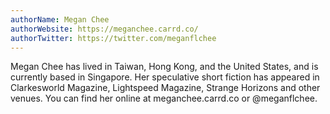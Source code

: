 ```yaml
---
authorName: Megan Chee
authorWebsite: https://meganchee.carrd.co/
authorTwitter: https://twitter.com/meganflchee
---
```

Megan Chee has lived in Taiwan, Hong Kong, and the United States, and is currently based in Singapore. Her speculative short fiction has appeared in Clarkesworld Magazine, Lightspeed Magazine, Strange Horizons and other venues. You can find her online at meganchee.carrd.co or @meganflchee.